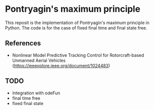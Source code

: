 # Pontryagin's maximum principle
This reposit is the implementation of Pontryagin's maximum principle in Python. The code is for the case of fixed final time and final state free.

## References
* Nonlinear Model Predictive Tracking Control for Rotorcraft-based Unmanned Aerial Vehicles (https://ieeexplore.ieee.org/document/1024483)

## TODO
* Integration with odeFun
* final time free
* fixed final state

